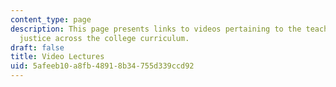 ```yaml
---
content_type: page
description: This page presents links to videos pertaining to the teaching of climate
  justice across the college curriculum.
draft: false
title: Video Lectures
uid: 5afeeb10-a8fb-4891-8b34-755d339ccd92
---
```

